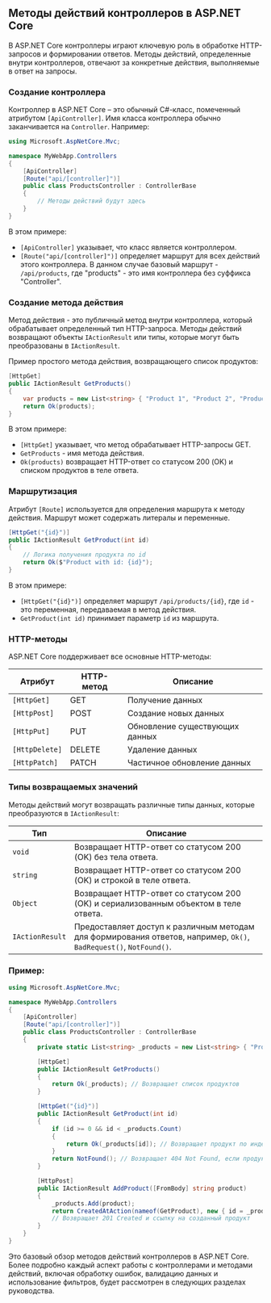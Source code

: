 ## Методы действий контроллеров в ASP.NET Core

В ASP.NET Core контроллеры играют ключевую роль в обработке HTTP-запросов и формировании ответов. Методы действий, определенные внутри контроллеров, отвечают за конкретные действия, выполняемые в ответ на запросы.

### Создание контроллера

Контроллер в ASP.NET Core – это обычный C#-класс, помеченный атрибутом `[ApiController]`. Имя класса контроллера обычно заканчивается на `Controller`. Например:

```csharp
using Microsoft.AspNetCore.Mvc;

namespace MyWebApp.Controllers
{
    [ApiController]
    [Route("api/[controller]")]
    public class ProductsController : ControllerBase
    {
        // Методы действий будут здесь
    }
}
```

В этом примере:

- `[ApiController]` указывает, что класс является контроллером.
- `[Route("api/[controller]")]` определяет маршрут для всех действий этого контроллера. В данном случае базовый маршрут - `/api/products`, где "products" - это имя контроллера без суффикса "Controller".

### Создание метода действия

Метод действия - это публичный метод внутри контроллера, который обрабатывает определенный тип HTTP-запроса. Методы действий возвращают объекты `IActionResult` или типы, которые могут быть преобразованы в `IActionResult`.

Пример простого метода действия, возвращающего список продуктов:

```csharp
[HttpGet]
public IActionResult GetProducts()
{
    var products = new List<string> { "Product 1", "Product 2", "Product 3" };
    return Ok(products);
}
```

В этом примере:

- `[HttpGet]` указывает, что метод обрабатывает HTTP-запросы GET.
- `GetProducts` - имя метода действия.
- `Ok(products)` возвращает HTTP-ответ со статусом 200 (OK) и списком продуктов в теле ответа.

### Маршрутизация

Атрибут `[Route]` используется для определения маршрута к методу действия. Маршрут может содержать литералы и переменные.

```csharp
[HttpGet("{id}")]
public IActionResult GetProduct(int id)
{
    // Логика получения продукта по id
    return Ok($"Product with id: {id}");
}
```

В этом примере:

- `[HttpGet("{id}")]` определяет маршрут `/api/products/{id}`, где `id` - это переменная, передаваемая в метод действия.
- `GetProduct(int id)` принимает параметр `id` из маршрута.

### HTTP-методы

ASP.NET Core поддерживает все основные HTTP-методы:

| Атрибут | HTTP-метод | Описание |
|---|---|---|
| `[HttpGet]` | GET | Получение данных |
| `[HttpPost]` | POST | Создание новых данных |
| `[HttpPut]` | PUT | Обновление существующих данных |
| `[HttpDelete]` | DELETE | Удаление данных |
| `[HttpPatch]` | PATCH | Частичное обновление данных |

### Типы возвращаемых значений

Методы действий могут возвращать различные типы данных, которые преобразуются в `IActionResult`:

| Тип | Описание |
|---|---|
| `void` | Возвращает HTTP-ответ со статусом 200 (OK) без тела ответа. |
| `string` | Возвращает HTTP-ответ со статусом 200 (OK) и строкой в теле ответа. |
| `Object` | Возвращает HTTP-ответ со статусом 200 (OK) и сериализованным объектом в теле ответа. |
| `IActionResult` | Предоставляет доступ к различным методам для формирования ответов, например, `Ok()`, `BadRequest()`, `NotFound()`. |

### Пример:

```csharp
using Microsoft.AspNetCore.Mvc;

namespace MyWebApp.Controllers
{
    [ApiController]
    [Route("api/[controller]")]
    public class ProductsController : ControllerBase
    {
        private static List<string> _products = new List<string> { "Product 1", "Product 2", "Product 3" };

        [HttpGet]
        public IActionResult GetProducts()
        {
            return Ok(_products); // Возвращает список продуктов
        }

        [HttpGet("{id}")]
        public IActionResult GetProduct(int id)
        {
            if (id >= 0 && id < _products.Count)
            {
                return Ok(_products[id]); // Возвращает продукт по индексу
            }
            return NotFound(); // Возвращает 404 Not Found, если продукт не найден
        }

        [HttpPost]
        public IActionResult AddProduct([FromBody] string product)
        {
            _products.Add(product);
            return CreatedAtAction(nameof(GetProduct), new { id = _products.Count - 1 }, product); 
            // Возвращает 201 Created и ссылку на созданный продукт
        }
    }
}
```

Это базовый обзор методов действий контроллеров в ASP.NET Core. Более подробно каждый аспект работы с контроллерами и методами действий, включая обработку ошибок, валидацию данных и использование фильтров, будет рассмотрен в следующих разделах руководства. 
